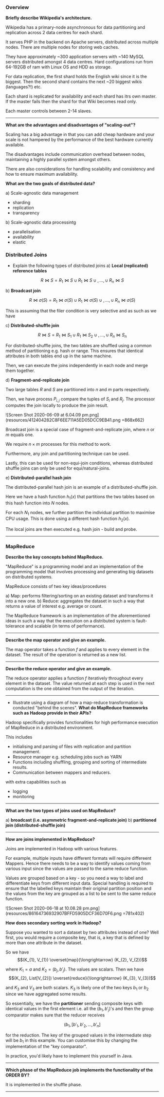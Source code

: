 ### __Overview__

**Briefly describe Wikipedia's architecture.**

Wikipedia has a primary-node asynchronous for data partitioning and replication across 2 data centres for each shard.

It serves PHP in the backend on Apache servers, distributed across multiple nodes. There are multiple nodes for storing web caches.

They have approximately ~300 application servers with ~140 MySQL servers distributed amongst 4 data centres. Hard configurations run from 64-192GB of ram with Linux OS and HDD as storage.

For data replication, the first shard holds the English wiki since it is the biggest. Then the second shard contains the next ~20 biggest wikis (languages?!) etc.

Each shard is replicated for availability and each shard has itrs own master. If the master fails then the shard for that Wiki becomes read only.

Each master controls between 2-14 slaves.

---

**What are the advantages and disadvantages of "scaling-out"?**

Scaling has a big advantage in that you can add cheap hardware and your scale is not hampered by the performance of the best hardware currently available.

The disadvantages include communication overhead between nodes, maintaining a highly parallel system amongst others.

There are also considerations for handling scalability and consistency and how to ensure maximum availability.

**What are the two goals of distributed data?**

a) Scale-agnostic data management

- sharding
- replication
- transparency

b) Scale-agnostic data processintg

- parallelisation
- availability
- elastic

### __Distributed Joins__

- Explain the following types of distributed joins
a) **Local (replicated) reference tables**

$$ R \bowtie S = R_{1} \bowtie S \;\cup\; R_{1} \bowtie S \;\cup\; ,\dots, \cup \;R_{n} \bowtie S $$

b) **Broadcast join**

$$ R \bowtie \sigma(S) = R_{1} \bowtie \sigma(S) \;\cup\; R_{1} \bowtie \sigma(S) \;\cup\; ,\dots, \cup \;R_{n} \bowtie \sigma(S) $$

This is assuming that the filer condition is very selective and as such as we have 

c) **Distributed-shuffle join**

$$ R \bowtie S = R_{1} \bowtie S_{1} \;\cup\; R_{1} \bowtie S_{2} \;\cup\; ,\dots, \cup \;R_{n} \bowtie S_{n} $$

For distributed-shuffle joins, the two tables are shuffled using a common method of partitioning e.g. hash or range. This ensures that identical attributes in both tables end up in the same machine.

Then, we can execute the joins independently in each node and merge them together. 

d) **Fragment-and-replicate join**

Two large tables $R$ and $S$ are partitioned into $n$ and $m$ parts respectively. 

Then, we have process $P_{i, j}$ compare the tuples of $S_{i}$ and $R_{j}$. The processor computes the join locally to produce the join result.

![Screen Shot 2020-06-09 at 6.04.09 pm.png](resources/412404282C8F6EE711A5ED05DCC9EB41.png =868x662)

Broadcast join is a special case of fragment-and-replicate join, where $n$ or $m$ equals one.

We require $n\times m$ processes for this method to work.

Furthermore, any join and partitioning technique can be used.

Lastly, this can be used for non-equi-join conditions, whereas distributed shuffle joins can only be used for equi/natural-joins.

e) **Distributed-parallel hash join**

The distributed-parallel hash join is an example of a distributed-shuffle join.

Here we have a hash function $h_{1}(x)$ that partitions the two tables based on this hash function into $N$ nodes. 

For each $N_{1}$ nodes, we further partition the individual partition to maximise CPU usage. This is done using a different hash function $h_{2}(x)$.

The local joins are then executed e.g. hash join - build and probe.

---

### __MapReduce__

**Describe the key concepts behind MapReduce.**

"MapReduce" is a programming model and an implementation of the programming model that involves processing and generating big datasets on distributed systems.

MapReduce consists of two key ideas/procedures

a) Map: performs filtering/sorting on an existing dataset and transforms it into a new one.
b) Reduce: aggregates the dataset in such a way that returns a value of interest e.g. average or count.

The MapReduce framework is an implementation of the aforementioned ideas in such a way that the execution on a distributed system is fault-tolerance and scalable (in terms of performance).

---

**Describe the map operator and give an example.**

The map operator takes a function $f$ and applies to every element in the dataset. The result of the operation is returned as a new list.

---

**Describe the reduce operator and give an example.**

The reduce operator applies a function $f$ iteratively throughout every element in the dataset. The value returned at each step is used in the next computation is the one obtained from the output of the iteration.

---

- Illustrate using a diagram of how a map-reduce transformation is conducted "behind the scenes".
**What do MapReduce frameworks such as Hadoop provide in their APIs?**

Hadoop specifically provides functionalities for high performance execution of MapReduce in a distributed environment.

This includes

- initialising and parsing of files with replication and partition management.
- Resource manager e.g. scheduling jobs such as YARN
- Functions including shuffling, grouping and sorting of intermediate results.
- Communication between mappers and reducers.

with extra capabilities such as
- logging
- monitoring

---

**What are the two types of joins used on MapReduce?**

a) __broadcast (i.e. asymmetric fragment-and-replicate join)__
b) __partitioned join (distributed-shuffle join)__

---

**How are joins implemented in MapReduce?**

Joins are implemented in Hadoop with various features.

For example, multiple inputs have different formats will require differeent Mappers. Hence there needs to be a way to identify values coming from various input since the values are passed to the same reduce function.

Values are grouped based on a key - so you need a way to label and differentiate keys from different input data. Special handling is required to ensure that the labelled keys maintain their original partition position and the values from the key are grouped as a list to be sent to the same reduce function.

![Screen Shot 2020-06-18 at 10.08.28 pm.png](resources/86164736932907BFFD5905DCF36D70F6.png =781x402)

**How does secondary sorting work in Hadoop?**

Suppose you wanted to sort a dataset by two attributes instead of one? Well first, you would require a composite key, that is, a key that is defined by more than one attribute in the dataset.

So we have
$$(K_{1}, V_{1}) \overset{map}{\longrightarrow} (K_{2}, V_{2})$$

where $K_{1} = a$ and $K_{2} = (b_{j}, b'_{j})$. The values are scalars. Then we have
$$(K_{2}, List[V_{2}]) \overset{reduce}{\longrightarrow} (K_{3}, V_{3})$$

and $K_{3}$ and $V_{3}$ are both scalars. $K_{3}$ is likely one of the two keys $b_{1}$ or $b_{2}$ since we have aggregated some results.

So essentially, we have the __partitioner__ sending composite keys with identical values in the first element i.e. all the $(b_{1}, b'_{j})$'s and then the group comparator makes sure that the reducer receives 

$$(b_{1}, [b'_{1}, b'_{2}, \dots, b'_{n}]$$

for the reduction. The key of the grouped values in the intermediate step will be $b_{1}$ in this example. You can customise this by changing the implementation of the "key comparator".

In practice, you'd likely have to implement this yourself in Java.

---

**Which phase of the MapReduce job implements the functionality of the ORDER BY?**

It is implemented in the shuffle phase.

---